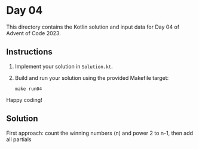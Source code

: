 # Day 04

This directory contains the Kotlin solution and input data for Day 04 of Advent of Code 2023.

## Instructions

1. Implement your solution in `Solution.kt`.
2. Build and run your solution using the provided Makefile target:

   ```
   make run04
   ```

Happy coding!

## Solution

First approach: count the winning numbers (n) and power 2 to n-1, then add all partials
